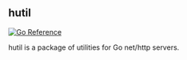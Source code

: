 ## hutil

[![Go Reference](https://pkg.go.dev/badge/github.com/cespare/hutil.svg)](https://pkg.go.dev/github.com/cespare/hutil)

hutil is a package of utilities for Go net/http servers.
